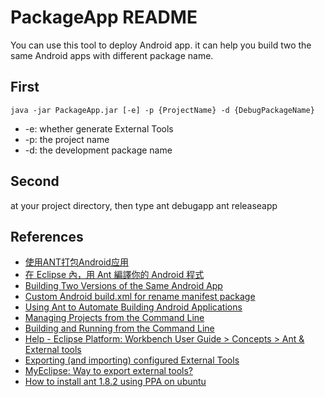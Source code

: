 PackageApp README
=============

You can use this tool to deploy Android app. it can help you build two the same Android apps with different package name.

First
-------
	java -jar PackageApp.jar [-e] -p {ProjectName} -d {DebugPackageName}
* -e: whether generate External Tools
* -p: the project name
* -d: the development package name

Second
-------
at your project directory, then type
	ant debugapp
	ant releaseapp

References
-------
* [使用ANT打包Android应用](http://blog.csdn.net/liuhe688/article/details/6679879)
* [在 Eclipse 內，用 Ant 編譯你的 Android 程式](http://ysl-paradise.blogspot.com/2008/09/eclipse-ant-android.html)
* [Building Two Versions of the Same Android App](http://blog.uncommons.org/2010/07/19/building-two-versions-of-the-same-android-app/)
* [Custom Android build.xml for rename manifest package](http://stackoverflow.com/questions/3360349/custom-android-build-xml-for-rename-manifest-package)
* [Using Ant to Automate Building Android Applications](http://www.androidengineer.com/2010/06/using-ant-to-automate-building-android.html)
* [Managing Projects from the Command Line](http://developer.android.com/guide/developing/projects/projects-cmdline.html)
* [Building and Running from the Command Line](http://developer.android.com/guide/developing/building/building-cmdline.html#ReleaseMode)
* [Help - Eclipse Platform: Workbench User Guide > Concepts > Ant & External tools](http://help.eclipse.org/helios/index.jsp?topic=%2Forg.eclipse.platform.doc.user%2Fconcepts%2Fconcepts-exttools.htm)
* [Exporting (and importing) configured External Tools](http://www.eclipse.org/forums/index.php/m/253635/)
* [MyEclipse: Way to export external tools?](http://www.myeclipseide.com/PNphpBB2-printview-t-11970-start-0.html)
* [How to install ant 1.8.2 using PPA on ubuntu](http://www.ubuntugeek.com/how-to-install-ant-1-8-2-using-ppa-on-ubuntu.html)